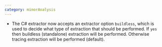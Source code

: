 ```yaml
---
category: minorAnalysis
---
```

* The C# extractor now accepts an extractor option `buildless`, which is used to decide what type of extraction that should be performed. If `yes` then buildless (standalone) extraction will be performed. Otherwise tracing extraction will be performed (default).